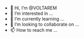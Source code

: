 - 👋 Hi, I’m @VOLTAREM
- 👀 I’m interested in ...
- 🌱 I’m currently learning ...
- 💞️ I’m looking to collaborate on ...
- 📫 How to reach me ...

<!---
VOLTAREM/VOLTAREM is a ✨ special ✨ repository because its `README.md` (this file) appears on your GitHub profile.
You can click the Preview link to take a look at your changes.
--->
